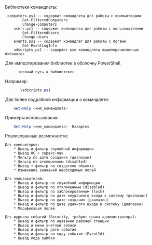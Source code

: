 Библиотеки командлеты:

```
 computers.ps1 -- содержит командлеты для работы с компьютерами
		Get-FilteredComputers
		Change-Computers
	users.ps1 -- содержит командлеты для работы с пользователями
		Get-FilteredUsers
		Change-Users
	events.ps1 -- содержит командлет для работы с логами
		Get-EventLogInfo
	adscripts.ps1 -- содержит все командлеты вышеперечисленных библиотек
```

Для импортирования библиотек в оболочку PowerShell:

```powershell
	. <полный_путь_к_библиотеке>
```

Например:

```powershell
	. .\adscripts.ps1
```

Для более подробной информации о командлете:

```powershell
	Get-Help <имя_командлета>
```

Примеры использования:

```powershell
	Get-Help <имя_командлета> -Examples
```

Реализованные возможности:

	Для компьютеров:
		* Вывод и фильтр служебной информации
		* Вывод ОС + сервис-пак
		* Фильтр по дате создания (диапазон)
		* Фильтр по отключенным (disabled)
		* Вывод + фильтр по создателю объекта
		* Изменение значений необходимых полей
 
	Для пользователей:
		* Вывод и фильтр по служебной информации
		* Вывод и фильтр по отключенным (disabled)
		* Вывод и фильтр по заблокированным (lock)
		* Вывод и фильтр по дате неудачного входа в систему (диапазон)
		* Вывод и фильтр по дате создания (диапазон)
		* Вывод и фильтр по дате удачного входа в систему (диапазон)
		* Модификация полей
 
	Для журнала событий (Security, требуют права администратора):
		* Вывод и фильтр по названию рабочей станции
		* Вывод и мени учетной записи
		* Вывод и фильтр дате события
		* Вывод и фильтр по коду события (EventId)
		* Вывод кода ошибки